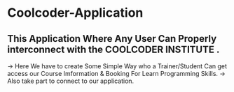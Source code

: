 # Coolcoder-Application
This Application Where Any User Can Properly interconnect with the COOLCODER INSTITUTE .
----------------------------------------------------------------------------------------
-> Here We have to create Some Simple Way who a Trainer/Student Can get access our Course Imformation & Booking For Learn Programming Skills.
-> Also take part to connect to our application.
